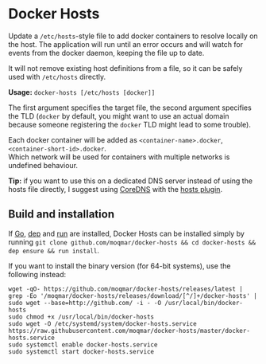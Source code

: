 # Docker Hosts
Update a `/etc/hosts`-style file to add docker containers to resolve locally on the host. The application will run until an error occurs and will watch for events from the docker daemon, keeping the file up to date.

It will not remove existing host definitions from a file, so it can be safely used with `/etc/hosts` directly.

**Usage:** `docker-hosts [/etc/hosts [docker]]`

The first argument specifies the target file, the second argument specifies the TLD (`docker` by default, you might want to use an actual domain because someone registering the `docker` TLD might lead to some trouble).

Each docker container will be added as `<container-name>.docker`, `<container-short-id>.docker`.  
Which network will be used for containers with multiple networks is undefined behaviour.

**Tip:** if you want to use this on a dedicated DNS server instead of using the hosts file directly, I suggest using [CoreDNS](https://coredns.io/) with the [hosts plugin](https://coredns.io/plugins/hosts/).

## Build and installation

If [Go](https://golang.org/), [dep](https://golang.github.io/dep/) and [run](https://github.com/moqmar/run) are installed, Docker Hosts can be installed simply by running `git clone github.com/moqmar/docker-hosts && cd docker-hosts && dep ensure && run install`.

If you want to install the binary version (for 64-bit systems), use the following instead:
```
wget -qO- https://github.com/moqmar/docker-hosts/releases/latest | grep -Eo '/moqmar/docker-hosts/releases/download/[^/]+/docker-hosts' | sudo wget --base=http://github.com/ -i - -O /usr/local/bin/docker-hosts
sudo chmod +x /usr/local/bin/docker-hosts
sudo wget -O /etc/systemd/system/docker-hosts.service https://raw.githubusercontent.com/moqmar/docker-hosts/master/docker-hosts.service
sudo systemctl enable docker-hosts.service
sudo systemctl start docker-hosts.service
```
